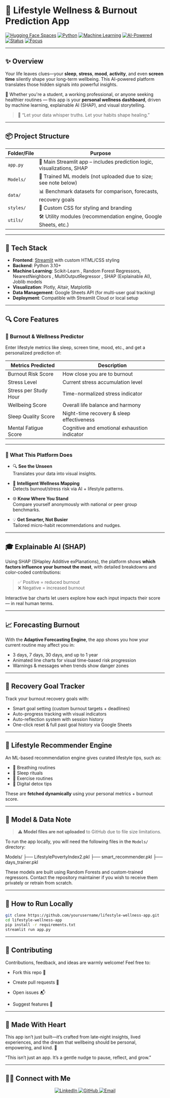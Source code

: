 # 🧠 Lifestyle Wellness & Burnout Prediction App

[![Hugging Face Spaces](https://img.shields.io/badge/HuggingFace-Deployed-yellow?logo=huggingface)](#)
[![Python](https://img.shields.io/badge/Built_with-Python_3.10-blue?logo=python)](#)
[![Machine Learning](https://img.shields.io/badge/ML-Scikit--learn-orange?logo=scikit-learn)](#)
[![AI-Powered](https://img.shields.io/badge/AI-Powered-brightgreen?logo=openai)](#)
[![Status](https://img.shields.io/badge/Status-Active_Development-orange)](#)
[![Focus](https://img.shields.io/badge/Focus-Wellness_&_Burnout-ff69b4)](#)


---

## ✨ Overview

Your life leaves clues—your **sleep**, **stress**, **mood**, **activity**, and even **screen time** silently shape your long-term wellbeing. This AI-powered platform translates those hidden signals into powerful insights.

🧭 Whether you're a student, a working professional, or anyone seeking healthier routines — this app is your **personal wellness dashboard**, driven by machine learning, explainable AI (SHAP), and visual storytelling.

> 🌱 “Let your data whisper truths. Let your habits shape healing.”

---

## 📦 Project Structure

| Folder/File               | Purpose                                                                 |
|--------------------------|-------------------------------------------------------------------------|
| `app.py`                 | 🚀 Main Streamlit app – includes prediction logic, visualizations, SHAP |
| `Models/`                | 📁 Trained ML models (not uploaded due to size; see note below)         |
| `data/`                  | 📊 Benchmark datasets for comparison, forecasts, recovery goals         |
| `styles/`                | 🎨 Custom CSS for styling and branding                                  |
| `utils/`                 | 🛠 Utility modules (recommendation engine, Google Sheets, etc.)         |

---

## 🧰 Tech Stack

- **Frontend**: [Streamlit](https://streamlit.io) with custom HTML/CSS styling
- **Backend**: Python 3.10+
- **Machine Learning**: Scikit-Learn , Random Forest Regressors, NearestNeighbors , MultiOutputRegressor ,  SHAP (Explainable AI), Joblib models
- **Visualization**: Plotly, Altair, Matplotlib
- **Data Management**: Google Sheets API (for multi-user goal tracking)
- **Deployment**: Compatible with Streamlit Cloud or local setup

---

## 🔍 Core Features

### 🔮 Burnout & Wellness Predictor
Enter lifestyle metrics like sleep, screen time, mood, etc., and get a personalized prediction of:

| Metrics Predicted         | Description                                                      |
|--------------------------|------------------------------------------------------------------|
| Burnout Risk Score       | How close you are to burnout                                     |
| Stress Level             | Current stress accumulation level                                |
| Stress per Study Hour    | Time-normalized stress indicator                                 |
| Wellbeing Score          | Overall life balance and harmony                                 |
| Sleep Quality Score      | Night-time recovery & sleep effectiveness                        |
| Mental Fatigue Score     | Cognitive and emotional exhaustion indicator                     |

---

### 🌿 What This Platform Does

- 🔍 **See the Unseen**  
  Translates your data into visual insights.

- 🧠 **Intelligent Wellness Mapping**  
  Detects burnout/stress risk via AI + lifestyle patterns.

- 🌐 **Know Where You Stand**  
  Compare yourself anonymously with national or peer group benchmarks.

- 💡 **Get Smarter, Not Busier**  
  Tailored micro-habit recommendations and nudges.

---

## 🎓 Explainable AI (SHAP)

Using SHAP (SHapley Additive exPlanations), the platform shows **which factors influence your burnout the most**, with detailed breakdowns and color-coded contributions:

> ✅ Positive = reduced burnout  
> ❌ Negative = increased burnout

Interactive bar charts let users explore how each input impacts their score — in real human terms.

---

## 📈 Forecasting Burnout

With the **Adaptive Forecasting Engine**, the app shows you how your current routine may affect you in:

- 3 days, 7 days, 30 days, and up to 1 year
- Animated line charts for visual time-based risk progression
- Warnings & messages when trends show danger zones

---

## 🎯 Recovery Goal Tracker

Track your burnout recovery goals with:

- Smart goal setting (custom burnout targets + deadlines)
- Auto-progress tracking with visual indicators
- Auto-reflection system with session history
- One-click reset & full past goal history via Google Sheets

---

## 🧠 Lifestyle Recommender Engine

An ML-based recommendation engine gives curated lifestyle tips, such as:

- 🧘 Breathing routines
- 🛌 Sleep rituals
- 💪 Exercise routines
- 📵 Digital detox tips

These are **fetched dynamically** using your personal metrics + burnout score.

---

## 🧾 Model & Data Note

> ⚠️ **Model files are not uploaded** to GitHub due to file size limitations.

To run the app locally, you will need the following files in the `Models/` directory:

Models/
├── LifestylePovertyIndex2.pkl
├── smart_recommender.pkl
├── days_trainer.pkl


These models are built using Random Forests and custom-trained regressors. Contact the repository maintainer if you wish to receive them privately or retrain from scratch.

---

## 🚀 How to Run Locally

```bash
git clone https://github.com/yourusername/lifestyle-wellness-app.git
cd lifestyle-wellness-app
pip install -r requirements.txt
streamlit run app.py
```
---
## 🤝 Contributing
Contributions, feedback, and ideas are warmly welcome! Feel free to:

- Fork this repo 🍴

- Create pull requests 🔁

- Open issues 📬

- Suggest features 🌟

---

## 🧠 Made With Heart
This app isn’t just built—it’s crafted from late-night insights, lived experiences, and the dream that wellbeing should be personal, empowering, and kind. 💙

“This isn’t just an app. It’s a gentle nudge to pause, reflect, and grow.”

---

## 🙋‍♂️ Connect with Me

<p align="center">
  <a href="https://www.linkedin.com/in/mandeep-ray-b5535627b/">
    <img src="https://img.shields.io/badge/-LinkedIn-blue?style=flat-square&logo=linkedin&logoColor=white" alt="LinkedIn">
  </a>
  <a href="https://github.com/Mandy1200">
    <img src="https://img.shields.io/badge/-GitHub-black?style=flat-square&logo=github&logoColor=white" alt="GitHub">
  </a>
  <a href="mailto:mandeepray05@gmail.com">
    <img src="https://img.shields.io/badge/-Gmail-red?style=flat-square&logo=gmail&logoColor=white" alt="Email">
  </a>
</p>

